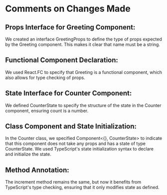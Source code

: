 # Comments on Changes Made

## Props Interface for Greeting Component:

We created an interface GreetingProps to define the type of props expected by the Greeting component. This makes it clear that name must be a string.

## Functional Component Declaration:

We used React.FC to specify that Greeting is a functional component, which also allows for type checking of props.

## State Interface for Counter Component:

We defined CounterState to specify the structure of the state in the Counter component, ensuring count is a number.

## Class Component and State Initialization:

In the Counter class, we specified Component<{}, CounterState> to indicate that this component does not take any props and has a state of type CounterState.
We used TypeScript's state initialization syntax to declare and initialize the state.

## Method Annotation:

The increment method remains the same, but now it benefits from TypeScript's type checking, ensuring that it only modifies state as defined.
